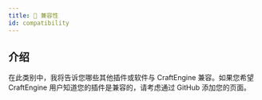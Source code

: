 ```yaml
---
title: 🤝 兼容性
id: compatibility
---
```


## 介绍

在此类别中，我将告诉您哪些其他插件或软件与 CraftEngine 兼容。如果您希望 CraftEngine 用户知道您的插件是兼容的，请考虑通过 GitHub 添加您的页面。
